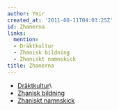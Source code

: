 ```yaml
---
author: Ymir
created_at: '2011-08-11T04:03:25Z'
id: Zhanerna
links:
  mention:
  - Dräktkultur
  - Zhanisk bildning
  - Zhaniskt namnskick
title: Zhanerna
---
```


-   [Dräktkultur]\
-   [Zhanisk bildning]
-   [Zhaniskt namnskick]

  [Dräktkultur]: Dräktkultur
  [Zhanisk bildning]: Zhanisk_bildning
  [Zhaniskt namnskick]: Zhaniskt_namnskick